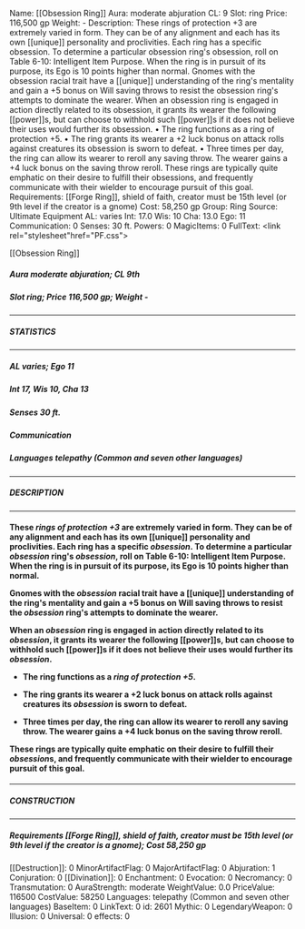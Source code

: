 Name: [[Obsession Ring]]
Aura: moderate abjuration
CL: 9
Slot: ring
Price: 116,500 gp
Weight: -
Description: These rings of protection +3 are extremely varied in form. They can be of any alignment and each has its own [[unique]] personality and proclivities. Each ring has a specific obsession. To determine a particular obsession ring's obsession, roll on Table 6-10: Intelligent Item Purpose. When the ring is in pursuit of its purpose, its Ego is 10 points higher than normal. Gnomes with the obsession racial trait have a [[unique]] understanding of the ring's mentality and gain a +5 bonus on Will saving throws to resist the obsession ring's attempts to dominate the wearer. When an obsession ring is engaged in action directly related to its obsession, it grants its wearer the following [[power]]s, but can choose to withhold such [[power]]s if it does not believe their uses would further its obsession. • The ring functions as a ring of protection +5. • The ring grants its wearer a +2 luck bonus on attack rolls against creatures its obsession is sworn to defeat. • Three times per day, the ring can allow its wearer to reroll any saving throw. The wearer gains a +4 luck bonus on the saving throw reroll. These rings are typically quite emphatic on their desire to fulfill their obsessions, and frequently communicate with their wielder to encourage pursuit of this goal.
Requirements: [[Forge Ring]], shield of faith, creator must be 15th level (or 9th level if the creator is a gnome)
Cost: 58,250 gp
Group: Ring
Source: Ultimate Equipment
AL: varies
Int: 17.0
Wis: 10
Cha: 13.0
Ego: 11
Communication: 0
Senses: 30 ft.
Powers: 0
MagicItems: 0
FullText: <link rel="stylesheet"href="PF.css"><div class="heading"><p class="alignleft">[[Obsession Ring]]</p><div style="clear: both;"></div></div><div><h5><b>Aura </b>moderate abjuration; <b>CL </b>9th</h5><h5><b>Slot </b>ring; <b>Price </b>116,500 gp; <b>Weight </b>-</h5></div><hr/><div><h5><b>STATISTICS</b></h5></div><hr/><div><h5><b>AL </b>varies; <b>Ego </b>11</h5><h5><b>Int </b>17, <b>Wis </b>10, <b>Cha </b>13</h5><h5><b>Senses </b>30 ft.</h5><h5><b>Communication </b></h5><h5><b>Languages </b>telepathy (Common and seven other languages)</h5></div><hr/><div><h5><b>DESCRIPTION</b></h5></div><hr/><div><h4><p>These <i>rings of protection +3</i> are extremely varied in form. They can be of any alignment and each has its own [[unique]] personality and proclivities. Each ring has a specific <i>obsession</i>. To determine a particular <i>obsession</i> ring's <i>obsession</i>, roll on Table 6-10: Intelligent Item Purpose. When the ring is in pursuit of its purpose, its Ego is 10 points higher than normal. </p><p>Gnomes with the <i>obsession</i> racial trait have a [[unique]] understanding of the ring's mentality and gain a +5 bonus on Will saving throws to resist the <i>obsession</i> ring's attempts to dominate the wearer. </p><p>When an <i>obsession</i> ring is engaged in action directly related to its <i>obsession</i>, it grants its wearer the following [[power]]s, but can choose to withhold such [[power]]s if it does not believe their uses would further its <i>obsession</i>. </p><p><ul><li> The ring functions as a <i>ring of protection +5</i>. </p><p><li> The ring grants its wearer a +2 luck bonus on attack rolls against creatures its <i>obsession</i> is sworn to defeat. </p><p><li> Three times per day, the ring can allow its wearer to reroll any saving throw. The wearer gains a +4 luck bonus on the saving throw reroll. </ul></p><p>These rings are typically quite emphatic on their desire to fulfill their <i>obsession</i>s, and frequently communicate with their wielder to encourage pursuit of this goal.</p></h4></div><hr/><div><h5><b>CONSTRUCTION</b></h5></div><hr/><div><h5><b>Requirements </b>[[Forge Ring]], <i>shield of faith</i>, creator must be 15th level (or 9th level if the creator is a gnome); <b>Cost </b>58,250 gp</h5></div>
[[Destruction]]: 0
MinorArtifactFlag: 0
MajorArtifactFlag: 0
Abjuration: 1
Conjuration: 0
[[Divination]]: 0
Enchantment: 0
Evocation: 0
Necromancy: 0
Transmutation: 0
AuraStrength: moderate
WeightValue: 0.0
PriceValue: 116500
CostValue: 58250
Languages: telepathy (Common and seven other languages)
BaseItem: 0
LinkText: 0
id: 2601
Mythic: 0
LegendaryWeapon: 0
Illusion: 0
Universal: 0
effects: 0
